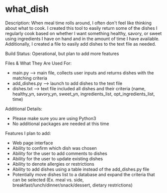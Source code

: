 # what_dish

Description:
When meal time rolls around, I often don't feel like thinking about what to cook. I created this tool to easily return some of the dishes I regularly cook based on whether I want something healthy, savory, or sweet using ingredients I have on hand and in the amount of time I have available. Additionally, I created a file to easily add dishes to the text file as needed.

Build Status: Operational, but plan to add more features

Files & What They Are Used For:
- main.py --> main file, collects user inputs and returns dishes with the matching criteria
- add_dishes.py --> launch to add dishes to the text file
- dishes.txt --> text file included all dishes and their criteria (name, healthy_yn, savory_yn, sweet_yn, ingredients_list, opt_ingredients_list, time)

Additional Details:
- Please make sure you are using Python3
- No additional packages are needed at this time


Features I plan to add:
- Web page interface
- Ability to confirm which dish was chosen
- Ability for the user to add comments to dishes
- Ability for the user to update existing dishes
- Ability to denote allergies or restrictions
- Ability to add dishes using a table instead of the add_dishes.py file
- Potentially move dishes list to a database and expand the criteria that can be selected (Ex. meal vs. side, breakfast/lunch/dinner/snack/dessert, dietary restrictions)
